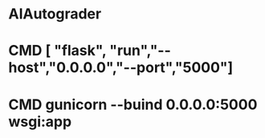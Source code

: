# AIAutograder
# CMD [ "flask", "run","--host","0.0.0.0","--port","5000"]
# CMD gunicorn --buind 0.0.0.0:5000 wsgi:app